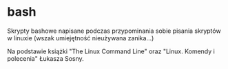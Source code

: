 # bash

Skrypty bashowe napisane podczas przypominania sobie pisania skryptów w linuxie (wszak umiejętność nieużywana zanika...)

Na podstawie książki "The Linux Command Line" oraz "Linux. Komendy i polecenia" Łukasza Sosny.

